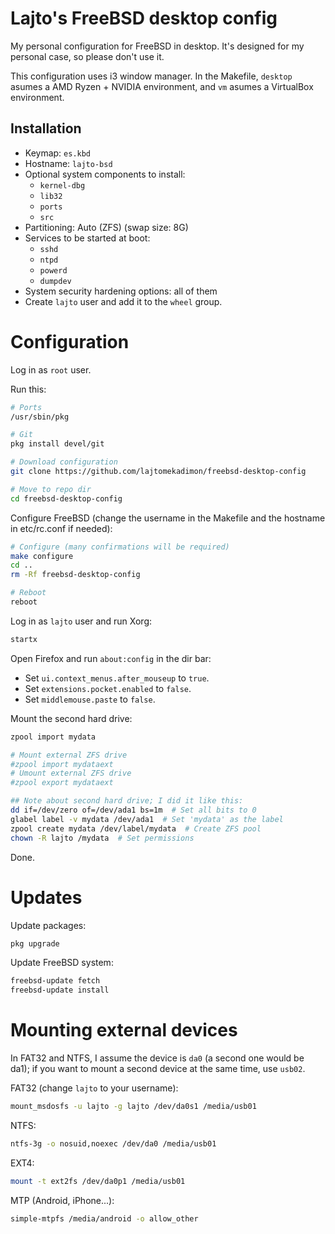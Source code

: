 # Lajto's FreeBSD desktop config
My personal configuration for FreeBSD in desktop. It's designed for my personal
case, so please don't use it.

This configuration uses i3 window manager. In the Makefile, `desktop` asumes
a AMD Ryzen + NVIDIA environment, and `vm` asumes a VirtualBox environment.

## Installation

- Keymap: `es.kbd`
- Hostname: `lajto-bsd`
- Optional system components to install:
    - `kernel-dbg`
    - `lib32`
    - `ports`
    - `src`
- Partitioning: Auto (ZFS) (swap size: 8G)
- Services to be started at boot:
    - `sshd`
    - `ntpd`
    - `powerd`
    - `dumpdev`
- System security hardening options: all of them
- Create `lajto` user and add it to the `wheel` group.

# Configuration

Log in as `root` user.

Run this:

```sh
# Ports
/usr/sbin/pkg

# Git
pkg install devel/git

# Download configuration
git clone https://github.com/lajtomekadimon/freebsd-desktop-config

# Move to repo dir
cd freebsd-desktop-config
```

Configure FreeBSD (change the username in the Makefile and the
hostname in etc/rc.conf if needed):

```sh
# Configure (many confirmations will be required)
make configure
cd ..
rm -Rf freebsd-desktop-config

# Reboot
reboot
```

Log in as `lajto` user and run Xorg:

```sh
startx
```

Open Firefox and run `about:config` in the dir bar:

- Set `ui.context_menus.after_mouseup` to `true`.
- Set `extensions.pocket.enabled` to `false`.
- Set `middlemouse.paste` to `false`.

Mount the second hard drive:

```sh
zpool import mydata

# Mount external ZFS drive
#zpool import mydataext
# Umount external ZFS drive
#zpool export mydataext

## Note about second hard drive; I did it like this:
dd if=/dev/zero of=/dev/ada1 bs=1m  # Set all bits to 0
glabel label -v mydata /dev/ada1  # Set 'mydata' as the label
zpool create mydata /dev/label/mydata  # Create ZFS pool
chown -R lajto /mydata  # Set permissions
```

Done.

# Updates

Update packages:

```sh
pkg upgrade
```

Update FreeBSD system:

```sh
freebsd-update fetch
freebsd-update install
```

# Mounting external devices

In FAT32 and NTFS, I assume the device is `da0` (a second one would be da1);
if you want to mount a second device at the same time, use `usb02`.

FAT32 (change `lajto` to your username):

```sh
mount_msdosfs -u lajto -g lajto /dev/da0s1 /media/usb01
```

NTFS:

```sh
ntfs-3g -o nosuid,noexec /dev/da0 /media/usb01
```

EXT4:

```sh
mount -t ext2fs /dev/da0p1 /media/usb01
```

MTP (Android, iPhone...):

```sh
simple-mtpfs /media/android -o allow_other
```
